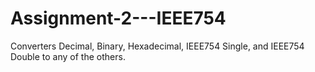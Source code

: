 # Assignment-2---IEEE754
Converters Decimal, Binary, Hexadecimal, IEEE754 Single, and IEEE754 Double to any of the others.

